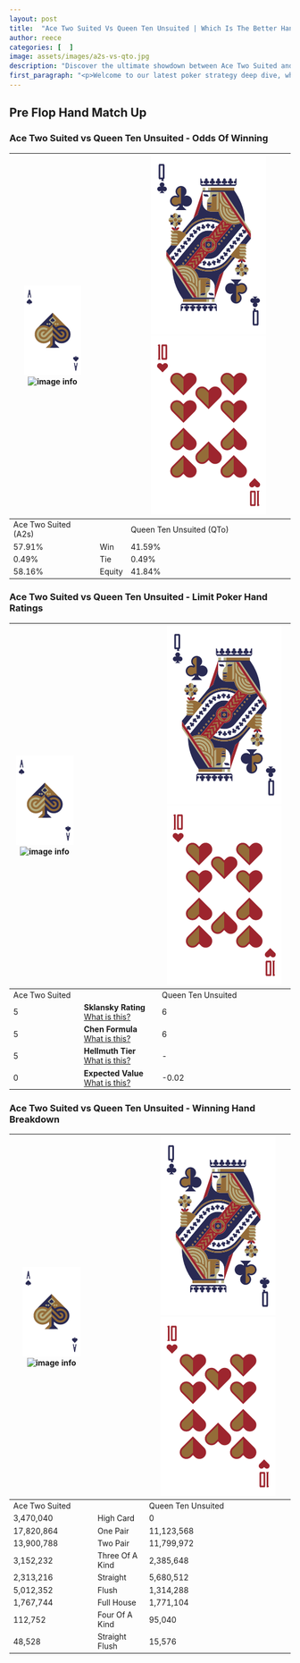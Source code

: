 ```yaml
---
layout: post
title:  "Ace Two Suited Vs Queen Ten Unsuited | Which Is The Better Hand In Poker? A Complete Guide"
author: reece
categories: [  ]
image: assets/images/a2s-vs-qto.jpg
description: "Discover the ultimate showdown between Ace Two Suited and Queen Ten Unsuited in poker! Uncover the odds, strategies, and scenarios where one hand triumphs over the other. Get ready to up your poker game with this thrilling analysis."
first_paragraph: "<p>Welcome to our latest poker strategy deep dive, where we're pitting two distinct hands against each other in a high-stakes showdown: Ace Two Suited vs Queen Ten Unsuited.</p><p>In the dynamic world of poker, every decision counts, and knowing which hand holds the upper hand is key to your success at the table.</p><p>In this article, we'll dissect these two hands, explore the scenarios where one dominates the other, and equip you with the knowledge to make strategic choices that can tip the odds in your favor.</p><p>Get ready to unravel the intriguing dynamics of these poker hands and elevate your game to new heights.</p>"
---
```




[comment]: # (sp0)

## Pre Flop Hand Match Up

<div class="table hand-ratings" markdown="1"> 



### Ace Two Suited vs Queen Ten Unsuited - Odds Of Winning


    
| ![image info](assets/images/hand1/A.png) ![image info](assets/images/hand1/2s.png) |  | ![image info](assets/images/hand2/Q.png) ![image info](assets/images/hand2/To.png) |
| -------- | -------- | -------- |
| Ace Two Suited (A2s) |  | Queen Ten Unsuited (QTo) |
| 57.91% | Win | 41.59% |
| 0.49% | Tie | 0.49% |
| 58.16% | Equity | 41.84% |




[comment]: # (sp1)



### Ace Two Suited vs Queen Ten Unsuited - Limit Poker Hand Ratings


    
| ![image info](assets/images/hand1/A.png) ![image info](assets/images/hand1/2s.png) |  | ![image info](assets/images/hand2/Q.png) ![image info](assets/images/hand2/To.png) |
| -------- | -------- | -------- |
| Ace Two Suited |  | Queen Ten Unsuited |
| 5 | **Sklansky Rating** [What is this?](/sklansky-rating-explained) | 6 |
| 5 | **Chen Formula** [What is this?](/chen-formula-explained) | 6 |
| 5 | **Hellmuth Tier** [What is this?](/Hellmuth-tier-explained) | - |
| 0 | **Expected Value** [What is this?](/expected-value-explained) | -0.02 |




[comment]: # (sp2)



### Ace Two Suited vs Queen Ten Unsuited - Winning Hand Breakdown


    
| ![image info](assets/images/hand1/A.png) ![image info](assets/images/hand1/2s.png) |  | ![image info](assets/images/hand2/Q.png) ![image info](assets/images/hand2/To.png) |
| -------- | -------- | -------- |
| Ace Two Suited |  | Queen Ten Unsuited |
| 3,470,040 | High Card | 0 |
| 17,820,864 | One Pair | 11,123,568 |
| 13,900,788 | Two Pair | 11,799,972 |
| 3,152,232 | Three Of A Kind | 2,385,648 |
| 2,313,216 | Straight | 5,680,512 |
| 5,012,352 | Flush | 1,314,288 |
| 1,767,744 | Full House | 1,771,104 |
| 112,752 | Four Of A Kind | 95,040 |
| 48,528 | Straight Flush | 15,576 |




[comment]: # (sp3)



</div>

[comment]: # (sp4)



[comment]: # (sp5)

